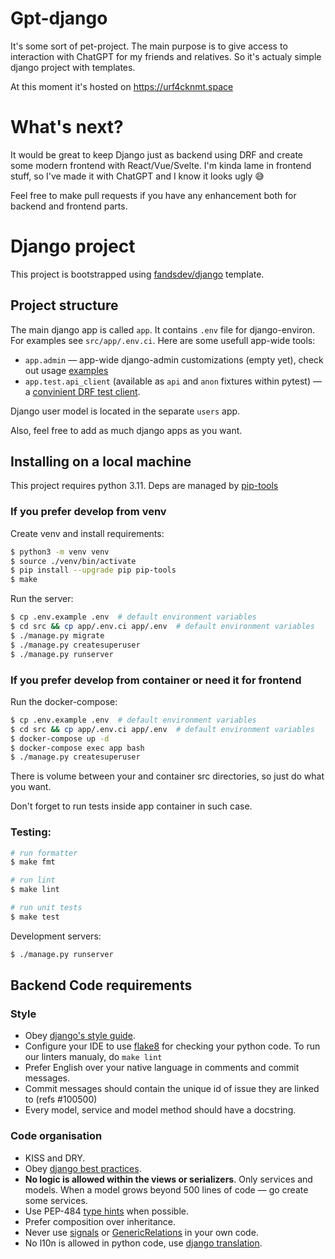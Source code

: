 # Gpt-django

It's some sort of pet-project. The main purpose is to give access to interaction with ChatGPT for my friends and relatives.
So it's actualy simple django project with templates. 

At this moment it's hosted on https://urf4cknmt.space

# What's next?

It would be great to keep Django just as backend using DRF and create some modern frontend with React/Vue/Svelte. 
I'm kinda lame in frontend stuff, so I've made it with ChatGPT and I know it looks ugly 😅

Feel free to make pull requests if you have any enhancement both for backend and frontend parts.

# Django project

This project is bootstrapped using [fandsdev/django](http://github.com/fandsdev/django) template.

## Project structure

The main django app is called `app`. It contains `.env` file for django-environ. For examples see `src/app/.env.ci`. Here are some usefull app-wide tools:
* `app.admin` — app-wide django-admin customizations (empty yet), check out usage [examples](https://github.com/f213/django/tree/master/%7B%7Bcookiecutter.project_slug%7D%7D/src/app/admin)
* `app.test.api_client` (available as `api` and `anon` fixtures within pytest) — a [convinient DRF test client](https://github.com/f213/django/blob/master/%7B%7Bcookiecutter.project_slug%7D%7D/src/users/tests/tests_whoami.py#L6-L16).

Django user model is located in the separate `users` app.

Also, feel free to add as much django apps as you want.

## Installing on a local machine
This project requires python 3.11. Deps are managed by [pip-tools](https://github.com/jazzband/pip-tools)

### If you prefer develop from venv

Create venv and install requirements:

```bash
$ python3 -m venv venv
$ source ./venv/bin/activate
$ pip install --upgrade pip pip-tools
$ make
```

Run the server:

```bash
$ cp .env.example .env  # default environment variables
$ cd src && cp app/.env.ci app/.env  # default environment variables
$ ./manage.py migrate
$ ./manage.py createsuperuser
$ ./manage.py runserver
```

### If you prefer develop from container or need it for frontend

Run the docker-compose:

```bash
$ cp .env.example .env  # default environment variables
$ cd src && cp app/.env.ci app/.env  # default environment variables
$ docker-compose up -d
$ docker-compose exec app bash
$ ./manage.py createsuperuser
```
There is volume between your and container src directories, so just do what you want.

Don't forget to run tests inside app container in such case.


### Testing:
```bash
# run formatter
$ make fmt

# run lint
$ make lint

# run unit tests
$ make test
```

Development servers:

```bash
$ ./manage.py runserver

```

## Backend Code requirements

### Style

* Obey [django's style guide](https://docs.djangoproject.com/en/dev/internals/contributing/writing-code/coding-style/#model-style).
* Configure your IDE to use [flake8](https://pypi.python.org/pypi/flake8) for checking your python code. To run our linters manualy, do `make lint`
* Prefer English over your native language in comments and commit messages.
* Commit messages should contain the unique id of issue they are linked to (refs #100500)
* Every model, service and model method should have a docstring.

### Code organisation

* KISS and DRY.
* Obey [django best practices](http://django-best-practices.readthedocs.io/en/latest/index.html).
* **No logic is allowed within the views or serializers**. Only services and models. When a model grows beyond 500 lines of code — go create some services.
* Use PEP-484 [type hints](https://www.python.org/dev/peps/pep-0484/) when possible.
* Prefer composition over inheritance.
* Never use [signals](https://docs.djangoproject.com/en/dev/topics/signals/) or [GenericRelations](https://docs.djangoproject.com/en/dev/ref/contrib/contenttypes/) in your own code.
* No l10n is allowed in python code, use [django translation](https://docs.djangoproject.com/en/dev/topics/i18n/translation/).
